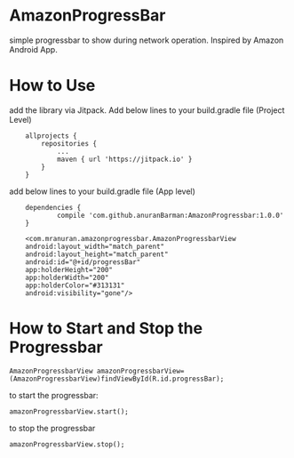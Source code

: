 # AmazonProgressBar

simple progressbar to show during network operation. Inspired by Amazon Android App.

# How to Use

add the library via Jitpack. Add below lines to your build.gradle file (Project Level)

```
	allprojects {
		repositories {
			...
			maven { url 'https://jitpack.io' }
		}
	}
```
add below lines to your build.gradle file (App level)

```
	dependencies {
	        compile 'com.github.anuranBarman:AmazonProgressbar:1.0.0'
	}

```

```
    <com.mranuran.amazonprogressbar.AmazonProgressbarView
    android:layout_width="match_parent"
    android:layout_height="match_parent"
    android:id="@+id/progressBar"
    app:holderHeight="200"
    app:holderWidth="200"
    app:holderColor="#313131"
    android:visibility="gone"/>
```

# How to Start and Stop the Progressbar

```
AmazonProgressbarView amazonProgressbarView=(AmazonProgressbarView)findViewById(R.id.progressBar);
```

to start the progressbar:
```
amazonProgressbarView.start();
```

to stop the progressbar
```
amazonProgressbarView.stop();
```
